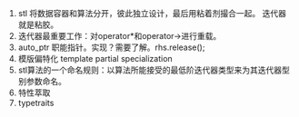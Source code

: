 1. stl 将数据容器和算法分开，彼此独立设计，最后用粘着剂撮合一起。 迭代器就是粘胶。
2. 迭代器最重要工作：对operator*和operator->进行重载。
3. auto_ptr 职能指针。实现？需要了解。rhs.release();
4. 模版偏特化 template partial specialization
5. stl算法的一个命名规则：以算法所能接受的最低阶迭代器类型来为其迭代器型别参数命名。
6. 特性萃取
7. typetraits
